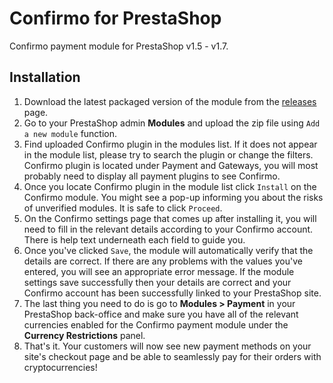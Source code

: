 Confirmo for PrestaShop
=========================

Confirmo payment module for PrestaShop v1.5 - v1.7.

Installation
------------

1. Download the latest packaged version of the module from the [releases](https://github.com/hubiktomas/confirmo-prestashop/releases) page.
3. Go to your PrestaShop admin **Modules** and upload the zip file using `Add a new module` function.
4. Find uploaded Confirmo plugin in the modules list. If it does not appear in the module list, please try to search the plugin or change the filters. Confirmo plugin is located under Payment and Gateways, you will most probably need to display all payment plugins to see Confirmo.
5. Once you locate Confirmo plugin in the module list click `Install` on the Confirmo module. You might see a pop-up informing you about the risks of unverified modules. It is safe to click `Proceed`.
6. On the Confirmo settings page that comes up after installing it, you will need to fill in the relevant details according to your Confirmo account. There is help text underneath each field to guide you.
7. Once you've clicked `Save`, the module will automatically verify that the details are correct. If there are any problems with the values you've entered, you will see an appropriate error message. If the module settings save successfully then your details are correct and your Confirmo account has been successfully linked to your PrestaShop site.
8. The last thing you need to do is go to **Modules > Payment** in your PrestaShop back-office and make sure you have all of the relevant currencies enabled for the Confirmo payment module under the **Currency Restrictions** panel.
9. That's it. Your customers will now see new payment methods on your site's checkout page and be able to seamlessly pay for their orders with cryptocurrencies!